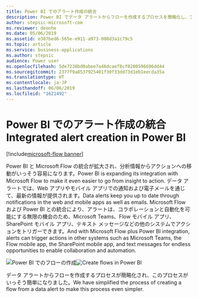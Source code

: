 ```yaml
---
title: Power BI でのアラート作成の統合
description: Power BI でデータ アラートからフローを作成するプロセスを簡略化し、プロセスをさらに簡単にしました。
author: stepsic-microsoft-com
ms.reviewer: deonhe
ms.date: 05/06/2019
ms.assetid: e387bed6-565e-e911-a973-000d3a1c79c5
ms.topic: article
ms.service: business-applications
ms.author: stepsic
audience: Power user
ms.openlocfilehash: 5de7238bd0abee7a46dcaef8cf0280596696dd44
ms.sourcegitcommit: 2377f9a8537925401f30f33dd73d1eb1eecda35a
ms.translationtype: HT
ms.contentlocale: ja-JP
ms.lasthandoff: 06/06/2019
ms.locfileid: "1621492"
---
```

# <a name="integrated-alert-creation-in-power-bi"></a><span data-ttu-id="c25dc-103">Power BI でのアラート作成の統合</span><span class="sxs-lookup"><span data-stu-id="c25dc-103">Integrated alert creation in Power BI</span></span>

[!include[microsoft-flow banner](../includes/microsoft-flow.md)]

<span data-ttu-id="c25dc-104">Power BI と Microsoft Flow の統合が拡大され、分析情報からアクションへの移動がいっそう容易になります。</span><span class="sxs-lookup"><span data-stu-id="c25dc-104">Power BI is expanding its integration with Microsoft Flow to make it even easier to go from insight to action.</span></span> <span data-ttu-id="c25dc-105">データ アラートでは、Web アプリやモバイル アプリでの通知および電子メールを通じて、最新の情報が提供されます。</span><span class="sxs-lookup"><span data-stu-id="c25dc-105">Data alerts keep you up to date through notifications in the web and mobile apps as well as emails.</span></span> <span data-ttu-id="c25dc-106">Microsoft Flow および Power BI との統合により、アラートは、コラボレーションと自動化を可能にする無限の機会のため、Microsoft Teams、Flow モバイル アプリ、SharePoint モバイル アプリ、テキスト メッセージなどの他のシステムでアクションをトリガーできます。</span><span class="sxs-lookup"><span data-stu-id="c25dc-106">And with Microsoft Flow plus Power BI integration, alerts can trigger actions in other systems such as Microsoft Teams, the Flow mobile app, the SharePoint mobile app, and text messages for endless opportunities to enable collaboration and automation.</span></span> 

<span data-ttu-id="c25dc-107">![Power BI でのフローの作成](media/PowerBIAlertCreation-1.png "Power BI でのフローの作成")</span><span class="sxs-lookup"><span data-stu-id="c25dc-107">![Create flows in Power BI](media/PowerBIAlertCreation-1.png "Create Flows in Power BI")</span></span>

<span data-ttu-id="c25dc-108">データ アラートからフローを作成するプロセスが簡略化され、このプロセスがいっそう簡単になりました。</span><span class="sxs-lookup"><span data-stu-id="c25dc-108">We have simplified the process of creating a flow from a data alert to make this process even simpler.</span></span>
